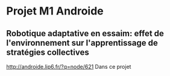# Projet M1 Androide 
##  Robotique adaptative en essaim: effet de l'environnement sur l'apprentissage de stratégies collectives

http://androide.lip6.fr/?q=node/621
Dans ce projet 
